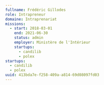 ```yaml
---
fullname: Frédéric Gillodes
role: Intrapreneur
domaine: Intraprenariat
missions:
  - start: 2018-03-01
    end: 2021-06-30
    status: admin
    employer: Ministère de l'Intérieur
    startups:
      - candilib
      - polex
startups:
  - candilib
  - polex
uuid: 413bda7e-f258-409a-a814-69d08097fd03
---
```

